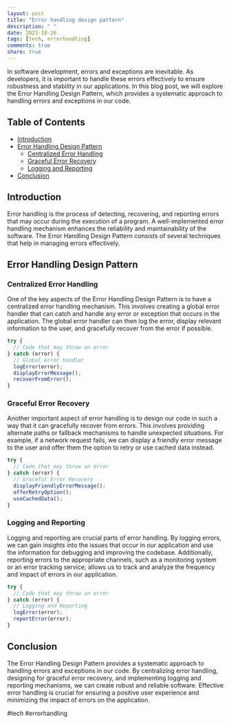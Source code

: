 ```yaml
---
layout: post
title: "Error handling design pattern"
description: " "
date: 2023-10-26
tags: [tech, errorhandling]
comments: true
share: true
---
```


In software development, errors and exceptions are inevitable. As developers, it is important to handle these errors effectively to ensure robustness and stability in our applications. In this blog post, we will explore the Error Handling Design Pattern, which provides a systematic approach to handling errors and exceptions in our code.

## Table of Contents
- [Introduction](#introduction)
- [Error Handling Design Pattern](#error-handling-design-pattern)
  - [Centralized Error Handling](#centralized-error-handling)
  - [Graceful Error Recovery](#graceful-error-recovery)
  - [Logging and Reporting](#logging-and-reporting)
- [Conclusion](#conclusion)

## Introduction

Error handling is the process of detecting, recovering, and reporting errors that may occur during the execution of a program. A well-implemented error handling mechanism enhances the reliability and maintainability of the software. The Error Handling Design Pattern consists of several techniques that help in managing errors effectively.

## Error Handling Design Pattern

### Centralized Error Handling

One of the key aspects of the Error Handling Design Pattern is to have a centralized error handling mechanism. This involves creating a global error handler that can catch and handle any error or exception that occurs in the application. The global error handler can then log the error, display relevant information to the user, and gracefully recover from the error if possible.

```javascript
try {
  // Code that may throw an error
} catch (error) {
  // Global error handler
  logError(error);
  displayErrorMessage();
  recoverFromError();
}
```

### Graceful Error Recovery

Another important aspect of error handling is to design our code in such a way that it can gracefully recover from errors. This involves providing alternate paths or fallback mechanisms to handle unexpected situations. For example, if a network request fails, we can display a friendly error message to the user and offer them the option to retry or use cached data instead.

```javascript
try {
  // Code that may throw an error
} catch (error) {
  // Graceful Error Recovery
  displayFriendlyErrorMessage();
  offerRetryOption();
  useCachedData();
}
```

### Logging and Reporting

Logging and reporting are crucial parts of error handling. By logging errors, we can gain insights into the issues that occur in our application and use the information for debugging and improving the codebase. Additionally, reporting errors to the appropriate channels, such as a monitoring system or an error tracking service, allows us to track and analyze the frequency and impact of errors in our application.

```javascript
try {
  // Code that may throw an error
} catch (error) {
  // Logging and Reporting
  logError(error);
  reportError(error);
}
```

## Conclusion

The Error Handling Design Pattern provides a systematic approach to handling errors and exceptions in our code. By centralizing error handling, designing for graceful error recovery, and implementing logging and reporting mechanisms, we can create robust and reliable software. Effective error handling is crucial for ensuring a positive user experience and minimizing the impact of errors on the application.

#tech #errorhandling
